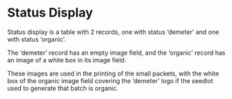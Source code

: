 # Status Display

Status display is a table with 2 records, one with status ‘demeter’ and one with status ‘organic’.

The ‘demeter’ record has an empty image field, and the ‘organic’ record has an image of a white box in its image field.

These images are used in the printing of the small packets, with the white box of the organic image field covering the ‘demeter’ logo if the seedlot used to generate that batch is organic.
